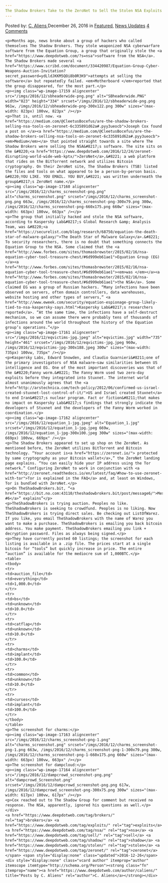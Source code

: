 ```yaml
---
The Shadow Brokers Take to the ZeroNet to Sell the Stolen NSA Exploits
---
```

<article class="post-listing post-17153 post type-post status-publish format-standard has-post-thumbnail hentry  tag-brokers tag-exploits tag-nsa tag-sell tag-shadow tag-stolen tag-zeronet">
    <div class="post-inner">
        <span>Posted by: <a href="https://www.deepdotweb.com/author/caliens/" title="">C. Aliens </a></span>
    <span>December 26, 2016</span>
    <span>in <a href="https://www.deepdotweb.com/category/deepdot-news/" rel="category tag">Featured</a>, <a href="https://www.deepdotweb.com/category/news-updates/" rel="category tag">News Updates</a></span>
    <span><a href="https://www.deepdotweb.com/2016/12/26/shadow-brokers-take-zeronet-sell-stolen-nsa-exploits/#comments">4 Comments</a></span>
    </p>
    <div class="clear"></div>
    
    <p>Months ago, news broke about a group of hackers who called themselves The Shadow Brokers. They stole weaponized NSA cyberwarfare software from the Equation Group, a group that originally stole the <a href="https://www.deepdotweb.com/?s=nsa">software from the NSA</a>. The Shadow Brokers made several <a href="https://www.scribd.com/document/334420987/Equation-Group-Cyber-Weapons-Auction-Invitation?secret_password=ydLldJKKM5QOi8b0R3K9">attempts at selling the software</a> but repeatedly failed. <em>Motherboard </em>reported that the group disappeared, for the most part.</p>
    <p><img class="wp-image-17159 aligncenter" src="/imgs/2016/12/sbheaderwide-png.png" alt="SBheaderwide.PNG" width="823" height="334" srcset="/imgs/2016/12/sbheaderwide-png.png 961w, /imgs/2016/12/sbheaderwide-png-300x122.png 300w" sizes="(max-width: 823px) 100vw, 823px" /></p>
    <p>That is, until now. <a href="https://medium.com/@CleetusBocefus/are-the-shadow-brokers-selling-nsa-tools-on-zeronet-6c335891d62a#.pyy3ueocb">Joseph Cox found a post on </a><a href="https://medium.com/@CleetusBocefus/are-the-shadow-brokers-selling-nsa-tools-on-zeronet-6c335891d62a#.pyy3ueocb"><em>Medium</em></a> that pointed straight towards a site where The Shadow Brokers were selling the NSA&#8217;s software. The site sits on the &#8220;<a href="https://www.deepdotweb.com/2016/12/24/zeronet-disrupting-world-wide-web-kptx/">ZeroNet</a>,&#8221; a web platform that rides on the BitTorrent network and utilizes Bitcoin cryptography. On their ZeroNet site, The Shadow Brokers (TSB) listed the files and tools on what appeared to be a person-by-person basis. &#8220;YOU LIKE. YOU EMAIL. YOU BUY,&#8221; was written underneath the group&#8217;s ZeroNet name.</p>
    <p><img class="wp-image-17160 aligncenter" src="/imgs/2016/12/charms_screenshot-png.png" alt="charms_screenshot.png" srcset="/imgs/2016/12/charms_screenshot-png.png 663w, /imgs/2016/12/charms_screenshot-png-300x79.png 300w, /imgs/2016/12/charms_screenshot-png-660x175.png 660w" sizes="(max-width: 663px) 100vw, 663px" /></p>
    <p>The group that initially hacked and stole the NSA software, according to Kaspersky Lab&#8217;s Global Research &amp; Analysis Team, was &#8220;<a href="https://securelist.com/blog/research/68750/equation-the-death-star-of-malware-galaxy/">The Death Star of Malware Galaxy</a>.&#8221; To security researchers, there is no doubt that something connects the Equation Group to the NSA. Some claimed that the <a href="http://www.forbes.com/sites/thomasbrewster/2015/02/16/nsa-equation-cyber-tool-treasure-chest/#6d999eb61ae1">Equation Group (EG) </a><a href="http://www.forbes.com/sites/thomasbrewster/2015/02/16/nsa-equation-cyber-tool-treasure-chest/#6d999eb61ae1"><em>was </em></a><a href="http://www.forbes.com/sites/thomasbrewster/2015/02/16/nsa-equation-cyber-tool-treasure-chest/#6d999eb61ae1">the NSA</a>. Some claimed EG was a group of Russian hackers. “Many infections have been observed on servers, often domain controllers, data warehouses, website hosting and other types of servers,” <a href="http://www.eweek.com/security/equation-espionage-group-likely-tied-to-nsa-kaspersky-says.html">Kaspersky Lab&#8217;s researchers reported</a>. “At the same time, the infections have a self-destruct mechanism, so we can assume there were probably tens of thousands of infections around the world throughout the history of the Equation group’s operations.”</p>
    <p><img class="wp-image-17161 aligncenter" src="/imgs/2016/12/eqvictims-jpg.jpeg" alt="eqvictims.jpg" width="735" height="461" srcset="/imgs/2016/12/eqvictims-jpg.jpeg 960w, /imgs/2016/12/eqvictims-jpg-300x188.jpeg 300w" sizes="(max-width: 735px) 100vw, 735px" /></p>
    <p>Kaspersky Labs, Edward Snowden, and Claudio Guarnieri&#8211;one of the primary investigators of NSA malware—saw similarities between US intelligence and EG. One of the most important discoveries was that of the &#8220;Fanny worm.&#8221; The Fanny Worm used two zero-day exploits before they integrated into Stuxnet. The internet world almost unanimously agrees that the <a href="http://arstechnica.com/tech-policy/2012/06/confirmed-us-israel-created-stuxnet-lost-control-of-it/">US and Israel created Stuxnet</a> to end Iran&#8217;s nuclear program. Fact or fiction&#8211;that makes no impact on Kaspersky Lab&#8217;s findings that strongly indicate the developers of Stuxnet and the developers of the Fanny Worm worked in coordination.</p>
    <p><img class="wp-image-17162 aligncenter" src="/imgs/2016/12/equation_1-jpg.jpeg" alt="Equation_1.jpg" srcset="/imgs/2016/12/equation_1-jpg.jpeg 669w, /imgs/2016/12/equation_1-jpg-300x100.jpeg 300w" sizes="(max-width: 669px) 100vw, 669px" /></p>
    <p>The Shadow Brokers appeared to set up shop on the ZeroNet. As mentioned before, the ZeroNet utilizes BitTorrent and Bitcoin technology. “Your account is<a href="https://zeronet.io/"> protected by same cryptography as your Bitcoin wallet</a>,” the ZeroNet landing page explains. “You can easily hide your IP address using the Tor network.” Configuring ZeroNet to work in conjunction with <a href="http://zeronet.readthedocs.io/en/latest/faq/#how-to-use-zeronet-with-tor">Tor is explained in the FAQ</a> and, at least on Windows, Tor is bundled with ZeroNet.</p>
    <p>On TheShadowBrokers.bit, “<a href="https://bit.no.com:43110/theshadowbrokers.bit/post/message6/">Message #6</a>” explains”</p>
    <p>TheShadowBrokers is trying auction. Peoples no like. TheShadowBrokers is seeking to crowdfund. Peoples is no liking. Now TheShadowBrokers is trying direct sales. Be checking out ListOfWarez. If you like, you email TheShadowBrokers with the name of Warez you want to make a purchase. TheShadowBrokers is emailing you back bitcoin address. You make payment. TheShadowBrokers emailing you link + decryption password. Files as always being signed.</p>
    <p>They have currently posted 60 listings; the screenshot for each listing is available in a .zip file. The prices start at a single bitcoin for “tools” but quickly increase in price. The entire “auction” is available for the mediocre sum of 1,000BTC.</p>
    <table>
    <tbody>
    <tr>
    <td>auction_file</td>
    <td>everything</td>
    <td>1,000.0</td>
    </tr>
    <tr>
    <td>bs</td>
    <td>unknown</td>
    <td>10.0</td>
    </tr>
    <tr>
    <td>catflap</td>
    <td>unknown</td>
    <td>10.0</td>
    </tr>
    <tr>
    <td>charms</td>
    <td>implant</td>
    <td>100.0</td>
    </tr>
    <tr>
    <td>common</td>
    <td>unknown</td>
    <td>10.0</td>
    </tr>
    <tr>
    <td>curses</td>
    <td>implant</td>
    <td>100.0</td>
    </tr>
    </tbody>
    </table>
    <p>The screenshot for charms:</p>
    <p><img class="wp-image-17163 aligncenter" src="/imgs/2016/12/charms_screenshot-png-1.png" alt="charms_screenshot.png" srcset="/imgs/2016/12/charms_screenshot-png-1.png 663w, /imgs/2016/12/charms_screenshot-png-1-300x79.png 300w, /imgs/2016/12/charms_screenshot-png-1-660x175.png 660w" sizes="(max-width: 663px) 100vw, 663px" /></p>
    <p>The screenshot for dampcloud:</p>
    <p><img class="wp-image-17164 aligncenter" src="/imgs/2016/12/dampcrowd_screenshot-png.png" alt="dampcrowd_Screenshot.png" srcset="/imgs/2016/12/dampcrowd_screenshot-png.png 617w, /imgs/2016/12/dampcrowd_screenshot-png-300x75.png 300w" sizes="(max-width: 617px) 100vw, 617px" /></p>
    <p>Cox reached out to The Shadow Group for comment but received no response. The NSA, apparently, ignored his questions as well.</p>
    </div>
    <a href="https://www.deepdotweb.com/tag/brokers/" rel="tag">brokers</a> <a href="https://www.deepdotweb.com/tag/exploits/" rel="tag">exploits</a> <a href="https://www.deepdotweb.com/tag/nsa/" rel="tag">nsa</a> <a href="https://www.deepdotweb.com/tag/sell/" rel="tag">sell</a> <a href="https://www.deepdotweb.com/tag/shadow/" rel="tag">shadow</a> <a href="https://www.deepdotweb.com/tag/stolen/" rel="tag">stolen</a> <a href="https://www.deepdotweb.com/tag/zeronet/" rel="tag">zeronet</a></span> <span style="display:none" class="updated">2016-12-26</span>
    <div style="display:none" class="vcard author" itemprop="author" itemscope itemtype="http://schema.org/Person"><strong class="fn" itemprop="name"><a href="https://www.deepdotweb.com/author/caliens/" title="Posts by C. Aliens" rel="author">C. Aliens</a></strong></div>
    
